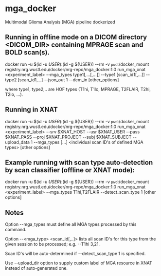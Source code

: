 # mga_docker
Multimodal Glioma Analysis (MGA) pipeline dockerized

## Running in offline mode on a DICOM directory <DICOM_DIR> containing MPRAGE scan and BOLD scan(s). 
docker run -u $(id -u ${USER}):$(id -g ${USER}) --rm -v `pwd`:/docker_mount registry.nrg.wustl.edu/docker/nrg-repo/mga_docker:1.0 run_mga_xnat <experiment_label>  --mga_types type1[,...[,...]] --type1 [scan_id1[,...]] --type2 [scan_id1,...] --json_out 1 --dcm_in <directory with all DICOM files> [other_options]
  
where type1, type2,.. are HOF types (T1hi, T1lo, MPRAGE, T2FLAIR, T2hi, T2lo, ...). 

## Running in XNAT
docker run -u $(id -u ${USER}):$(id -g ${USER}) --rm -v `pwd`:/docker_mount registry.nrg.wustl.edu/docker/nrg-repo/mga_docker:1.0 run_mga_xnat <experiment_label> --srv $XNAT_HOST --usr $XNAT_USER --pass $XNAT_PASS --proj $XNAT_PROJECT --subj $XNAT_SUBJECT --upload_data 1 --mga_types [...] <individual scan ID's of defined MGA types> [other options]

## Example running with scan type auto-detection by scan classifier (offline or XNAT mode):
docker run -u $(id -u ${USER}):$(id -g ${USER}) --rm -v `pwd`:/docker_mount registry.nrg.wustl.edu/docker/nrg-repo/mga_docker:1.0 run_mga_xnat <experiment_label>  --mga_types T1hi,T2FLAIR --detect_scan_type 1 [other options]

## Notes
Option --mga_types must define all MGA types processed by this command.<br>

Option --<mga_type> <scan_id[,..]> lists all scan ID's for this type from the given session to be processed; e.g. --T1hi 3,21.

Scan ID's will be auto-determined if --detect_scan_type 1 is specified. 

Use --upload_dir option to supply custom label of MGA resource in XNAT instead of auto-generated one. <br>
